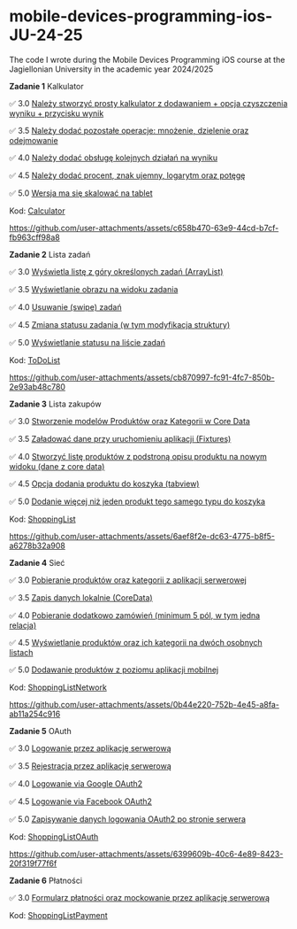 # mobile-devices-programming-ios-JU-24-25
The code I wrote during the Mobile Devices Programming iOS course at the Jagiellonian University in the academic year 2024/2025

**Zadanie 1** Kalkulator

:white_check_mark: 3.0 [Należy stworzyć prosty kalkulator z dodawaniem + opcja czyszczenia wyniku + przycisku wynik](https://github.com/Tirodoragon/mobile-devices-programming-ios-JU-24-25/commit/72c8782548b9487c585b8cbcc228de8dca917441)

:white_check_mark: 3.5 [Należy dodać pozostałe operacje: mnożenie, dzielenie oraz odejmowanie](https://github.com/Tirodoragon/mobile-devices-programming-ios-JU-24-25/commit/1a980deb03b278fa4aa1313a2f9bdadc8009a4ec)

:white_check_mark: 4.0 [Należy dodać obsługę kolejnych działań na wyniku](https://github.com/Tirodoragon/mobile-devices-programming-ios-JU-24-25/commit/72c8782548b9487c585b8cbcc228de8dca917441)

:white_check_mark: 4.5 [Należy dodać procent, znak ujemny, logarytm oraz potęgę](https://github.com/Tirodoragon/mobile-devices-programming-ios-JU-24-25/commit/a90523439b419ed82d7255f286e4c79ed420185c)

:white_check_mark: 5.0 [Wersja ma się skalować na tablet](https://github.com/Tirodoragon/mobile-devices-programming-ios-JU-24-25/commit/846fec55b965e4456b73451cc94d66842feb7f36)

Kod: [Calculator](https://github.com/Tirodoragon/mobile-devices-programming-ios-JU-24-25/tree/main/Calculator)

https://github.com/user-attachments/assets/c658b470-63e9-44cd-b7cf-fb963cff98a8

**Zadanie 2** Lista zadań

:white_check_mark: 3.0 [Wyświetla listę z góry określonych zadań (ArrayList)](https://github.com/Tirodoragon/mobile-devices-programming-ios-JU-24-25/commit/432fe3fa46193adc00dd8a2b0ea8d667082e278b)

:white_check_mark: 3.5 [Wyświetlanie obrazu na widoku zadania](https://github.com/Tirodoragon/mobile-devices-programming-ios-JU-24-25/commit/61e3bce5dc2d50aab6756e3d4d82133b5c501515)

:white_check_mark: 4.0 [Usuwanie (swipe) zadań](https://github.com/Tirodoragon/mobile-devices-programming-ios-JU-24-25/commit/33476d913d34461d89de2cd8cf721c4e701fa6b2)

:white_check_mark: 4.5 [Zmiana statusu zadania (w tym modyfikacja struktury)](https://github.com/Tirodoragon/mobile-devices-programming-ios-JU-24-25/commit/64c9672a9c1bc3c50a37613f3fd3c94daa37e515)

:white_check_mark: 5.0 [Wyświetlanie statusu na liście zadań](https://github.com/Tirodoragon/mobile-devices-programming-ios-JU-24-25/commit/3c68ef2d1e452a4870afa23419efc7d289abe7a7)

Kod: [ToDoList](https://github.com/Tirodoragon/mobile-devices-programming-ios-JU-24-25/tree/main/ToDoList)

https://github.com/user-attachments/assets/cb870997-fc91-4fc7-850b-2e93ab48c780

**Zadanie 3** Lista zakupów

:white_check_mark: 3.0 [Stworzenie modelów Produktów oraz Kategorii w Core Data](https://github.com/Tirodoragon/mobile-devices-programming-ios-JU-24-25/commit/023df0eed8d63229eb7b71909ed7b1555f28d90a)

:white_check_mark: 3.5 [Załadować dane przy uruchomieniu aplikacji (Fixtures)](https://github.com/Tirodoragon/mobile-devices-programming-ios-JU-24-25/commit/359c3a53ea43aec5a26749d5b9d3c70b2c7fd893)

:white_check_mark: 4.0 [Stworzyć listę produktów z podstroną opisu produktu na nowym widoku (dane z core data)](https://github.com/Tirodoragon/mobile-devices-programming-ios-JU-24-25/commit/b17a4e1bafb1386260ec212023de482151452a9f)

:white_check_mark: 4.5 [Opcja dodania produktu do koszyka (tabview)](https://github.com/Tirodoragon/mobile-devices-programming-ios-JU-24-25/commit/10fc810c7e4c36441bea12701fb86144ce681d56)

:white_check_mark: 5.0 [Dodanie więcej niż jeden produkt tego samego typu do koszyka](https://github.com/Tirodoragon/mobile-devices-programming-ios-JU-24-25/commit/60e6ffcb4355021f7ed2126c63bbe8b32e18f00f)

Kod: [ShoppingList](https://github.com/Tirodoragon/mobile-devices-programming-ios-JU-24-25/tree/main/ShoppingList)

https://github.com/user-attachments/assets/6aef8f2e-dc63-4775-b8f5-a6278b32a908

**Zadanie 4** Sieć

:white_check_mark: 3.0 [Pobieranie produktów oraz kategorii z aplikacji serwerowej](https://github.com/Tirodoragon/mobile-devices-programming-ios-JU-24-25/commit/b21e42b944c89fc88fb9904758004a15a84764e4)

:white_check_mark: 3.5 [Zapis danych lokalnie (CoreData)](https://github.com/Tirodoragon/mobile-devices-programming-ios-JU-24-25/commit/129c065659695182a62da81b7da2ae2a2a678493)

:white_check_mark: 4.0 [Pobieranie dodatkowo zamówień (minimum 5 pól, w tym jedna relacja)](https://github.com/Tirodoragon/mobile-devices-programming-ios-JU-24-25/commit/a61fedcf427d835e2050119ae2beded79347a2d2)

:white_check_mark: 4.5 [Wyświetlanie produktów oraz ich kategorii na dwóch osobnych listach](https://github.com/Tirodoragon/mobile-devices-programming-ios-JU-24-25/commit/53e25f4da737ae54adebc99db7e08ae87d9ecf5f)

:white_check_mark: 5.0 [Dodawanie produktów z poziomu aplikacji mobilnej](https://github.com/Tirodoragon/mobile-devices-programming-ios-JU-24-25/commit/c77982782eac30750966799c32851c1270827879)

Kod: [ShoppingListNetwork](https://github.com/Tirodoragon/mobile-devices-programming-ios-JU-24-25/tree/main/ShoppingListNetwork)

https://github.com/user-attachments/assets/0b44e220-752b-4e45-a8fa-ab11a254c916

**Zadanie 5** OAuth

:white_check_mark: 3.0 [Logowanie przez aplikację serwerową](https://github.com/Tirodoragon/mobile-devices-programming-ios-JU-24-25/commit/d1ad2cff4b3ad0eee5b9c97e9eb16d4eb4e551ea)

:white_check_mark: 3.5 [Rejestracja przez aplikację serwerową](https://github.com/Tirodoragon/mobile-devices-programming-ios-JU-24-25/commit/e128843595c2b49c1bcb98e83bdae92dd8a258c7)

:white_check_mark: 4.0 [Logowanie via Google OAuth2](https://github.com/Tirodoragon/mobile-devices-programming-ios-JU-24-25/commit/16a60ccf4097cb8f843ff98a7d50e1ddf59aee82)

:white_check_mark: 4.5 [Logowanie via Facebook OAuth2](https://github.com/Tirodoragon/mobile-devices-programming-ios-JU-24-25/commit/edb14bea0d9dbcf47e87501e4a1ce0f3eed2f32d)

:white_check_mark: 5.0 [Zapisywanie danych logowania OAuth2 po stronie serwera](https://github.com/Tirodoragon/mobile-devices-programming-ios-JU-24-25/commit/0a24879f9a68894b731fe2a3b32c94e1651209c8)

Kod: [ShoppingListOAuth](https://github.com/Tirodoragon/mobile-devices-programming-ios-JU-24-25/tree/main/ShoppingListOAuth)

https://github.com/user-attachments/assets/6399609b-40c6-4e89-8423-20f319f77f6f

**Zadanie 6** Płatności

:white_check_mark: 3.0 [Formularz płatności oraz mockowanie przez aplikację serwerową](https://github.com/Tirodoragon/mobile-devices-programming-ios-JU-24-25/commit/1e36ead4a37c5bcc8f0d775dc9cc0be321fe4874)

Kod: [ShoppingListPayment](https://github.com/Tirodoragon/mobile-devices-programming-ios-JU-24-25/tree/main/ShoppingListPayment)
